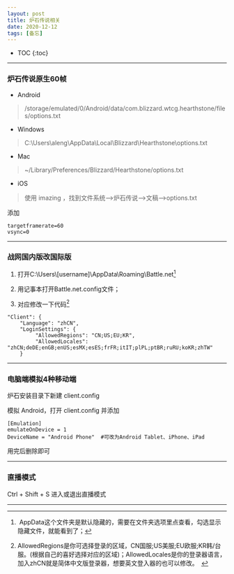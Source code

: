 ```yaml
---
layout: post
title: 炉石传说相关
date: 2020-12-12
tags: [备忘]
---
```


* TOC
{:toc}

---

### 炉石传说原生60帧

+ Android

>/storage/emulated/0/Android/data/com.blizzard.wtcg.hearthstone/files/options.txt

+ Windows

>C:\Users\aleng\AppData\Local\Blizzard\Hearthstone\options.txt

+ Mac

>~/Library/Preferences/Blizzard/Hearthstone/options.txt

+ iOS

>使用 imazing ，找到文件系统-->炉石传说-->文稿-->options.txt

添加

~~~
targetframerate=60
vsync=0
~~~

---

### 战网国内版改国际版

1. 打开C:\Users\\[username]\AppData\Roaming\Battle.net[^1]

2. 用记事本打开Battle.net.config文件；

3. 对应修改一下代码[^2]

~~~
"Client": {
    "Language": "zhCN",
    "LoginSettings": {
         "AllowedRegions": "CN;US;EU;KR",
         "AllowedLocales": "zhCN;deDE;enGB;enUS;esMX;esES;frFR;itIT;plPL;ptBR;ruRU;koKR;zhTW"
    }
~~~

[^1]: AppData这个文件夹是默认隐藏的，需要在文件夹选项里点查看，勾选显示隐藏文件，就能看到了；

[^2]: AllowedRegions是你可选择登录的区域，CN国服;US美服;EU欧服;KR韩/台服。(根据自己的喜好选择对应的区域)；AllowedLocales是你的登录器语言，加入zhCN就是简体中文版登录器，想要英文登入器的也可以修改。　

---

### 电脑端模拟4种移动端

炉石安装目录下新建 client.config

模拟 Android，打开 client.config 并添加

~~~
[Emulation]
emulateOnDevice = 1
DeviceName = "Android Phone"  #可改为Android Tablet、iPhone、iPad
~~~

用完后删除即可

---

### 直播模式

Ctrl + Shift + S 进入或退出直播模式

---